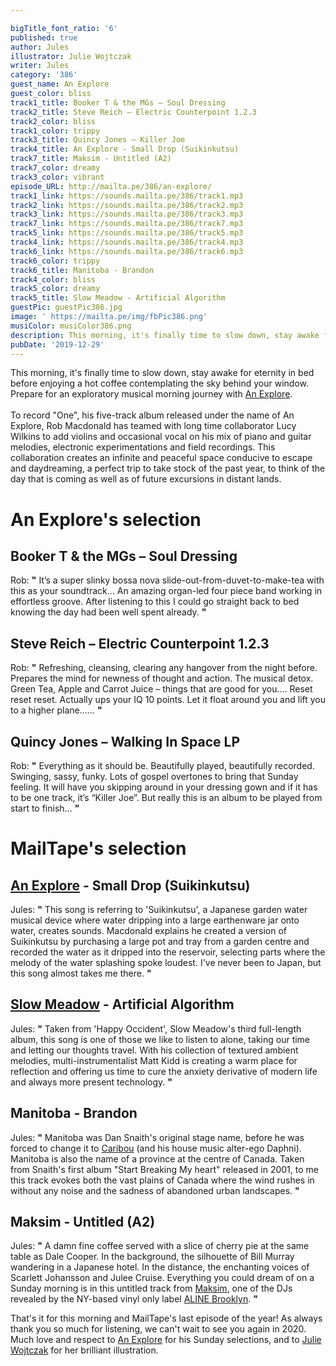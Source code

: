 ```yaml
---

bigTitle_font_ratio: '6'
published: true
author: Jules
illustrator: Julie Wojtczak
writer: Jules
category: '386'
guest_name: An Explore
guest_color: bliss
track1_title: Booker T & the MGs – Soul Dressing
track2_title: Steve Reich – Electric Counterpoint 1.2.3
track2_color: bliss
track1_color: trippy
track3_title: Quincy Jones – Killer Joe
track4_title: An Explore - Small Drop (Suikinkutsu)
track7_title: Maksim - Untitled (A2)
track7_color: dreamy
track3_color: vibrant
episode_URL: http://mailta.pe/386/an-explore/
track1_link: https://sounds.mailta.pe/386/track1.mp3
track2_link: https://sounds.mailta.pe/386/track2.mp3
track3_link: https://sounds.mailta.pe/386/track3.mp3
track7_link: https://sounds.mailta.pe/386/track7.mp3
track5_link: https://sounds.mailta.pe/386/track5.mp3
track4_link: https://sounds.mailta.pe/386/track4.mp3
track6_link: https://sounds.mailta.pe/386/track6.mp3
track6_color: trippy
track6_title: Manitoba - Brandon
track4_color: bliss
track5_color: dreamy
track5_title: Slow Meadow - Artificial Algorithm
guestPic: guestPic386.jpg
image: ' https://mailta.pe/img/fbPic386.png'
musiColor: musiColor386.png
description: This morning, it's finally time to slow down, stay awake for eternity in bed before enjoying a hot coffee contemplating the sky behind your window. Prepare for an exploratory musical morning journey with An Explore. To record "One", his five-track album released under the name of An Explore, Rob Macdonald has teamed with long time collaborator Lucy Wilkins to add violins and occasional vocal on his mix of piano and guitar melodies, electronic experimentations and field recordings. This collaboration creates an infinite and peaceful space conducive to escape and daydreaming, a perfect trip to take stock of the past year, to think of the day that is coming as well as of future excursions in distant lands.
pubDate: '2019-12-29'
---
```

 This morning, it's finally time to slow down, stay awake for eternity in bed before enjoying a hot coffee contemplating the sky behind your window. Prepare for an exploratory musical morning journey with [An Explore](https://anexplore.bandcamp.com/).
<br><br>
To record "One", his five-track album released under the name of An Explore, Rob Macdonald has teamed with long time collaborator Lucy Wilkins to add violins and occasional vocal on his mix of piano and guitar melodies, electronic experimentations and field recordings. This collaboration creates an infinite and peaceful space conducive to escape and daydreaming, a perfect trip to take stock of the past year, to think of the day that is coming as well as of future excursions in distant lands.



# An Explore's selection


## Booker T & the MGs – Soul Dressing
Rob: **"** It’s a super slinky bossa nova slide-out-from-duvet-to-make-tea with this as your soundtrack... An amazing organ-led four piece band working in effortless groove. After listening to this I could go straight back to bed knowing the day had been well spent already. **"** 

## Steve Reich – Electric Counterpoint 1.2.3
Rob: **"** Refreshing, cleansing, clearing any hangover from the night before. Prepares the mind for newness of thought and action. The musical detox. Green Tea, Apple and Carrot Juice – things that are good for you…. Reset reset reset. Actually ups your IQ 10 points. Let it float around you and lift you to a higher plane…… **"** 

## Quincy Jones – Walking In Space LP
Rob: **"** Everything as it should be. Beautifully played, beautifully recorded. Swinging, sassy, funky. Lots of gospel overtones to bring that Sunday feeling. It will have you skipping around in your dressing gown and if it has to be one track, it’s “Killer Joe”. But really this is an album to be played from start to finish… **"** 


# MailTape's selection

## [An Explore](https://anexplore.bandcamp.com/) - Small Drop (Suikinkutsu)
Jules: **"** This song is referring to 'Suikinkutsu', a Japanese garden water musical device where water dripping into a large earthenware jar onto water, creates sounds. Macdonald explains he created a version of Suikinkutsu by purchasing a large pot and tray from a garden centre and recorded the water as it dripped into the reservoir, selecting parts where the melody of the water splashing spoke loudest. I've never been to Japan, but this song almost takes me there. **"** 

## [Slow Meadow](https://slowmeadow.bandcamp.com/) - Artificial Algorithm
Jules: **"** Taken from 'Happy Occident', Slow Meadow's third full-length album, this song is one of those we like to listen to alone, taking our time and letting our thoughts travel. With his collection of textured ambient melodies, multi-instrumentalist Matt Kidd is creating a warm place for reflection and offering us time to cure the anxiety derivative of modern life and always more present technology. **"** 

## Manitoba - Brandon
Jules: **"** Manitoba was Dan Snaith's original stage name, before he was forced to change it to [Caribou](https://caribouband.bandcamp.com/) (and his house music alter-ego Daphni). Manitoba is also the name of a province at the centre of Canada. Taken from Snaith's first album "Start Breaking My heart" released in 2001, to me this track evokes both the vast plains of Canada where the wind rushes in without any noise and the sadness of abandoned urban landscapes. **"** 

## Maksim - Untitled (A2)
Jules: **"** A damn fine coffee served with a slice of cherry pie at the same table as Dale Cooper. In the background, the silhouette of Bill Murray wandering in a Japanese hotel. In the distance, the enchanting voices of Scarlett Johansson and Julee Cruise. Everything you could dream of on a Sunday morning is in this untitled track from [Maksim](https://www.facebook.com/maksimresolute/), one of the DJs revealed by the NY-based vinyl only label [ALINE Brooklyn](https://www.facebook.com/alinebrooklynn/). **"** 


That's it for this morning and MailTape's last episode of the year! As always thank you so much for listening, we can't wait to see you again in 2020. Much love and respect to [An Explore](https://anexplore.bandcamp.com/) for his Sunday selections, and to [Julie Wojtczak](https://www.instagram.com/julie_wo/) for her brilliant illustration.
